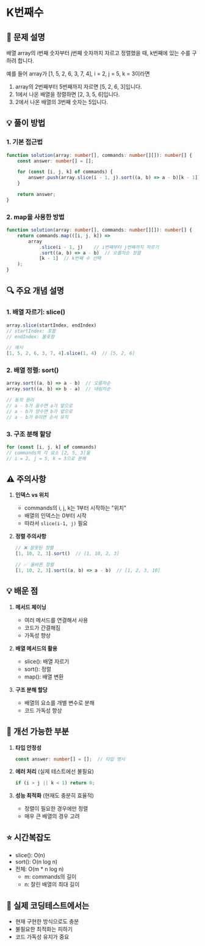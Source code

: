 # K번째수

## 📌 문제 설명
배열 array의 i번째 숫자부터 j번째 숫자까지 자르고 정렬했을 때, k번째에 있는 수를 구하려 합니다.

예를 들어 array가 [1, 5, 2, 6, 3, 7, 4], i = 2, j = 5, k = 3이라면
1. array의 2번째부터 5번째까지 자르면 [5, 2, 6, 3]입니다.
2. 1에서 나온 배열을 정렬하면 [2, 3, 5, 6]입니다.
3. 2에서 나온 배열의 3번째 숫자는 5입니다.

## 💡 풀이 방법

### 1. 기본 접근법
```typescript
function solution(array: number[], commands: number[][]): number[] {
    const answer: number[] = [];

    for (const [i, j, k] of commands) {
        answer.push(array.slice(i - 1, j).sort((a, b) => a - b)[k - 1]);
    }

    return answer;
}
```

### 2. map을 사용한 방법
```typescript
function solution(array: number[], commands: number[][]): number[] {
    return commands.map(([i, j, k]) => 
        array
            .slice(i - 1, j)    // i번째부터 j번째까지 자르기
            .sort((a, b) => a - b)  // 오름차순 정렬
            [k - 1]  // k번째 수 선택
    );
}
```

## 🔍 주요 개념 설명

### 1. 배열 자르기: slice()
```typescript
array.slice(startIndex, endIndex)
// startIndex: 포함
// endIndex: 불포함

// 예시
[1, 5, 2, 6, 3, 7, 4].slice(1, 4)  // [5, 2, 6]
```

### 2. 배열 정렬: sort()
```typescript
array.sort((a, b) => a - b)  // 오름차순
array.sort((a, b) => b - a)  // 내림차순

// 동작 원리
// a - b가 음수면 a가 앞으로
// a - b가 양수면 b가 앞으로
// a - b가 0이면 순서 유지
```

### 3. 구조 분해 할당
```typescript
for (const [i, j, k] of commands)
// commands의 각 요소 [2, 5, 3]을
// i = 2, j = 5, k = 3으로 분해
```

## ⚠️ 주의사항

1. **인덱스 vs 위치**
   - commands의 i, j, k는 1부터 시작하는 "위치"
   - 배열의 인덱스는 0부터 시작
   - 따라서 `slice(i-1, j)` 필요

2. **정렬 주의사항**
   ```typescript
   // ❌ 잘못된 정렬
   [1, 10, 2, 3].sort()  // [1, 10, 2, 3]
   
   // ✅ 올바른 정렬
   [1, 10, 2, 3].sort((a, b) => a - b)  // [1, 2, 3, 10]
   ```

## 💡 배운 점

1. **메서드 체이닝**
   - 여러 메서드를 연결해서 사용
   - 코드가 간결해짐
   - 가독성 향상

2. **배열 메서드의 활용**
   - slice(): 배열 자르기
   - sort(): 정렬
   - map(): 배열 변환

3. **구조 분해 할당**
   - 배열의 요소를 개별 변수로 분해
   - 코드 가독성 향상

## 🚀 개선 가능한 부분

1. **타입 안정성**
   ```typescript
   const answer: number[] = [];  // 타입 명시
   ```

2. **에러 처리** (실제 테스트에선 불필요)
   ```typescript
   if (i > j || k < 1) return 0;
   ```

3. **성능 최적화** (현재도 충분히 효율적)
   - 정렬이 필요한 경우에만 정렬
   - 매우 큰 배열의 경우 고려

## ⭐️ 시간복잡도

- slice(): O(n)
- sort(): O(n log n)
- 전체: O(m * n log n)
  - m: commands의 길이
  - n: 잘린 배열의 최대 길이

## 🎯 실제 코딩테스트에서는
- 현재 구현한 방식으로도 충분
- 불필요한 최적화는 피하기
- 코드 가독성 유지가 중요